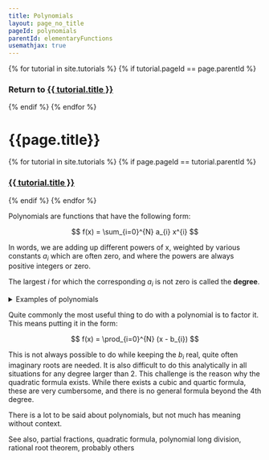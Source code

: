 ```yaml
---
title: Polynomials
layout: page_no_title
pageId: polynomials
parentId: elementaryFunctions
usemathjax: true
---
```


{% for tutorial in site.tutorials %}
{% if tutorial.pageId == page.parentId %}
### Return to [{{ tutorial.title }}]({{tutorial.url}})
{% endif %}
{% endfor %}

# {{page.title}}

{% for tutorial in site.tutorials %}
{% if page.pageId == tutorial.parentId %}
### [{{ tutorial.title }}]({{tutorial.url}})
{% endif %}
{% endfor %}

Polynomials are functions that have the following form:

$$ f(x) = \sum_{i=0}^{N} a_{i} x^{i} $$

In words, we are adding up different powers of x, weighted by various constants $a_{i}$ which are often zero, and where the powers are always positive integers or zero.

The largest $i$ for which the corresponding $a_{i}$ is not zero is called the **degree**.

<details>
<summary>Examples of polynomials</summary>
<blockquote>
Lines are polynomials of degree 1 typically written as:
$$ y = m x + b $$
for example,
$$ y = 7 x - 6 $$

Parabolas are polynomials of degree 2:
$$ f(x) = 3x^2 + 2x + 1$$

The following are all polynomials:
$$ f(x) = x^7 $$
$$ f(x) = -13x^3 + \pi x $$

Although usually a bad example, constants are also technically polynomials of degree zero:
$$ f(x) = 12 $$
</blockquote>
</details>

Quite commonly the most useful thing to do with a polynomial is to factor it. This means putting it in the form:

$$ f(x) = \prod_{i=0}^{N} (x - b_{i}) $$

This is not always possible to do while keeping the $b_{i}$ real, quite often imaginary roots are needed. It is also difficult to do this analytically in all situations for any degree larger than 2. This challenge is the reason why the quadratic formula exists. While there exists a cubic and quartic formula, these are very cumbersome, and there is no general formula beyond the 4th degree.

There is a lot to be said about polynomials, but not much has meaning without context.

See also, partial fractions, quadratic formula, polynomial long division, rational root theorem, probably others
